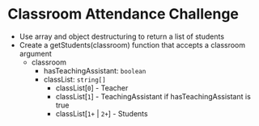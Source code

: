 # Classroom Attendance Challenge

- Use array and object destructuring to return a list of students
- Create a getStudents(classroom) function that accepts a classroom argument
  - classroom
    - hasTeachingAssistant: `boolean`
    - classList: `string[]`
      - classList[`0`] - Teacher
      - classList[`1`] - TeachingAssistant if hasTeachingAssistant is true
      - classList[`1+` | `2+`] - Students
